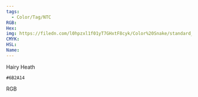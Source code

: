 ```yaml
---
tags:
  - Color/Tag/NTC
RGB:
Hex:
img: https://filedn.com/l0hpzxl1f01yT7GHxtF8cyk/Color%20Snake/standard_csv_to_svg//6B2A14.svg
CMYK:
HSL:
Name:
---
```

Hairy Heath
```palette
#6B2A14
```
RGB
